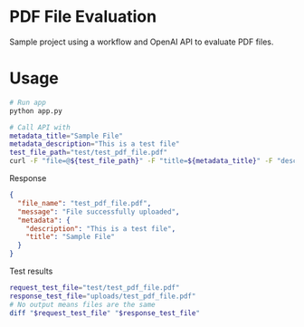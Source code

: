 # PDF File Evaluation

Sample project using a workflow and OpenAI API to evaluate PDF files.

# Usage

```bash
# Run app
python app.py

# Call API with
metadata_title="Sample File"
metadata_description="This is a test file"
test_file_path="test/test_pdf_file.pdf"
curl -F "file=@${test_file_path}" -F "title=${metadata_title}" -F "description=${metadata_description}" http://localhost:5000/upload
```

Response
```json
{
  "file_name": "test_pdf_file.pdf",
  "message": "File successfully uploaded",
  "metadata": {
    "description": "This is a test file",
    "title": "Sample File"
  }
}
```

Test results
```bash
request_test_file="test/test_pdf_file.pdf"
response_test_file="uploads/test_pdf_file.pdf"
# No output means files are the same
diff "$request_test_file" "$response_test_file" 
```
